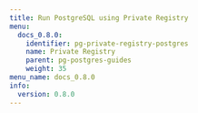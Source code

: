 ```yaml
---
title: Run PostgreSQL using Private Registry
menu:
  docs_0.8.0:
    identifier: pg-private-registry-postgres
    name: Private Registry
    parent: pg-postgres-guides
    weight: 35
menu_name: docs_0.8.0
info:
  version: 0.8.0
---
```



